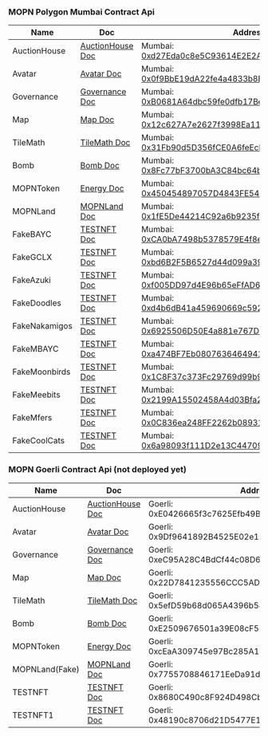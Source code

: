 ### MOPN Polygon Mumbai Contract Api

| Name          | Doc                                 | Address                                                                                                                                 |
| ------------- | ----------------------------------- | --------------------------------------------------------------------------------------------------------------------------------------- |
| AuctionHouse  | [AuctionHouse Doc](AuctionHouse.md) | Mumbai: [0xd27Eda0c8e5C93614E2E2A8cF41D6f5d4956A713](https://mumbai.polygonscan.com/address/0xd27Eda0c8e5C93614E2E2A8cF41D6f5d4956A713) |
| Avatar        | [Avatar Doc](Avatar.md)             | Mumbai: [0x0f9BbE19dA22fe4a4833b8B9950c373E229823C0](https://mumbai.polygonscan.com/address/0x0f9BbE19dA22fe4a4833b8B9950c373E229823C0) |
| Governance    | [Governance Doc](Governance.md)     | Mumbai: [0xB0681A64dbc59fe0dfb17BeC0b5D6d7Bf6B79B59](https://mumbai.polygonscan.com/address/0xB0681A64dbc59fe0dfb17BeC0b5D6d7Bf6B79B59) |
| Map           | [Map Doc](Map.md)                   | Mumbai: [0x12c627A7e2627f3998Ea11e7256f7592fb033C51](https://mumbai.polygonscan.com/address/0x12c627A7e2627f3998Ea11e7256f7592fb033C51) |
| TileMath      | [TileMath Doc](TileMath.md)         | Mumbai: [0x31Fb90d5D356fCE0A6feEcE93C1Ce9f73128D309](https://mumbai.polygonscan.com/address/0x31Fb90d5D356fCE0A6feEcE93C1Ce9f73128D309) |
| Bomb          | [Bomb Doc](Bomb.md)                 | Mumbai: [0x8Fc77bF3700bA3C84bc64bF393e40BabCa8679b9](https://mumbai.polygonscan.com/address/0x8Fc77bF3700bA3C84bc64bF393e40BabCa8679b9) |
| MOPNToken     | [Energy Doc](MOPNToken.md)          | Mumbai: [0x450454897057D4843FE5424E0A41E9cf6f67ef54](https://mumbai.polygonscan.com/address/0x450454897057D4843FE5424E0A41E9cf6f67ef54) |
| MOPNLand      | [MOPNLand Doc](MOPNLand.md)         | Mumbai: [0x1fE5De44214C92a6b9235f5814A8A5e340B1e163](https://mumbai.polygonscan.com/address/0x1fE5De44214C92a6b9235f5814A8A5e340B1e163) |
| FakeBAYC      | [TESTNFT Doc](TESTNFT.md)           | Mumbai: [0xCA0bA7498b5378579E4f8ec744205E83B8a5095c](https://mumbai.polygonscan.com/address/0xCA0bA7498b5378579E4f8ec744205E83B8a5095c) |
| FakeGCLX      | [TESTNFT Doc](TESTNFT.md)           | Mumbai: [0xbd6B2F5B6527d44d099a39bd575314482cDFB195](https://mumbai.polygonscan.com/address/0xbd6B2F5B6527d44d099a39bd575314482cDFB195) |
| FakeAzuki     | [TESTNFT Doc](TESTNFT.md)           | Mumbai: [0xf005DD97d4E96b65eFfAD658F2A40D2e5f425D43](https://mumbai.polygonscan.com/address/0xf005DD97d4E96b65eFfAD658F2A40D2e5f425D43) |
| FakeDoodles   | [TESTNFT Doc](TESTNFT.md)           | Mumbai: [0xd4b6dB41a459690669c5926599029522E8045283](https://mumbai.polygonscan.com/address/0xd4b6dB41a459690669c5926599029522E8045283) |
| FakeNakamigos | [TESTNFT Doc](TESTNFT.md)           | Mumbai: [0x6925506D50E4a881e767D2495775D7b4854c811b](https://mumbai.polygonscan.com/address/0x6925506D50E4a881e767D2495775D7b4854c811b) |
| FakeMBAYC     | [TESTNFT Doc](TESTNFT.md)           | Mumbai: [0xa474BF7Eb080763646494109c2AF0ad224D789bb](https://mumbai.polygonscan.com/address/0xa474BF7Eb080763646494109c2AF0ad224D789bb) |
| FakeMoonbirds | [TESTNFT Doc](TESTNFT.md)           | Mumbai: [0x1C8F37c373Fc29769d99b90223f342f15b6e3493](https://mumbai.polygonscan.com/address/0x1C8F37c373Fc29769d99b90223f342f15b6e3493) |
| FakeMeebits   | [TESTNFT Doc](TESTNFT.md)           | Mumbai: [0x2199A15502458A4d03Bfa209608f9b7FB499617f](https://mumbai.polygonscan.com/address/0x2199A15502458A4d03Bfa209608f9b7FB499617f) |
| FakeMfers     | [TESTNFT Doc](TESTNFT.md)           | Mumbai: [0x0C836ea248FF2262b08931ACCA10e9ac49D33459](https://mumbai.polygonscan.com/address/0x0C836ea248FF2262b08931ACCA10e9ac49D33459) |
| FakeCoolCats  | [TESTNFT Doc](TESTNFT.md)           | Mumbai: [0x6a98093f111D2e13C44709AB0A308Acd7CdB3D79](https://mumbai.polygonscan.com/address/0x6a98093f111D2e13C44709AB0A308Acd7CdB3D79) |

### MOPN Goerli Contract Api (not deployed yet)

| Name           | Doc                                 | Address                                            |
| -------------- | ----------------------------------- | -------------------------------------------------- |
| AuctionHouse   | [AuctionHouse Doc](AuctionHouse.md) | Goerli: 0xE0426665f3c7625Efb49BD07EE32630E0561D0aA |
| Avatar         | [Avatar Doc](Avatar.md)             | Goerli: 0x9Df9641892B4525E02e168F7D9361057DE456112 |
| Governance     | [Governance Doc](Governance.md)     | Goerli: 0xeC95A28C4BdCf44c08D63761F0519Dc54Dd0Af14 |
| Map            | [Map Doc](Map.md)                   | Goerli: 0x22D7841235556CCC5AD7e70d30470b7f918779e5 |
| TileMath       | [TileMath Doc](TileMath.md)         | Goerli: 0x5efD59b68d065A4396b54E05d1c85E18bBe0df66 |
| Bomb           | [Bomb Doc](Bomb.md)                 | Goerli: 0xE2509676501a39E08cF5D5A6e7c1280C86aDE0C4 |
| MOPNToken      | [Energy Doc](MOPNToken.md)          | Goerli: 0xcEaA309745e97Bc285A108D4C99964e817265175 |
| MOPNLand(Fake) | [MOPNLand Doc](MOPNLand.md)         | Goerli: 0x7755708846171EeDa91dC7C31837Ca2090cBE5bf |
| TESTNFT        | [TESTNFT Doc](TESTNFT.md)           | Goerli: 0x8680C490c8F924D498Cbd4A530d69D7a04E0e7e1 |
| TESTNFT1       | [TESTNFT Doc](TESTNFT.md)           | Goerli: 0x48190c8706d21D5477E10Df13459E409090A3Fd6 |
